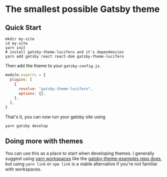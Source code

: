 # The smallest possible Gatsby theme

## Quick Start

```shell
mkdir my-site
cd my-site
yarn init
# install gatsby-theme-lucifero and it's dependencies
yarn add gatsby react react-dom gatsby-theme-lucifero
```

Then add the theme to your `gatsby-config.js`.

```javascript
module.exports = {
  plugins: [
    {
      resolve: "gatsby-theme-lucifero",
      options: {},
    },
  ],
}
```

That's it, you can now run your gatsby site using

```shell
yarn gatsby develop
```

## Doing more with themes

You can use this as a place to start when developing themes. I
generally suggest using [yarn
workspaces](https://yarnpkg.com/lang/en/docs/workspaces/) like the
[gatsby-theme-examples repo
does](https://github.com/adamquadmon/gatsby-starter-theme-lucifero),
but using `yarn link` or `npm link` is a viable alternative if you're
not familiar with workspaces.
